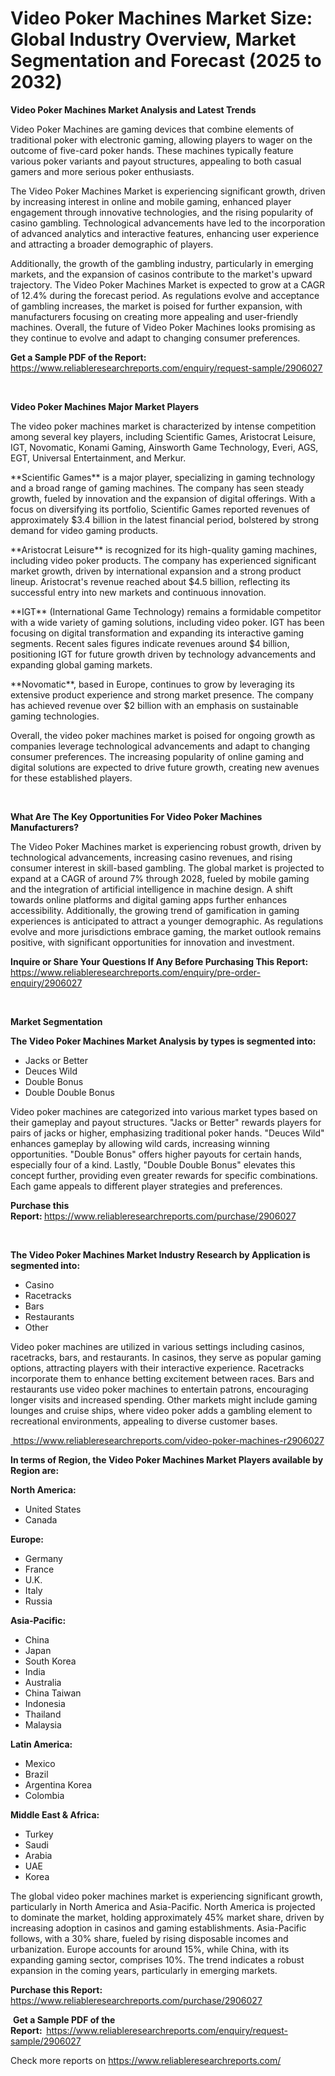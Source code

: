<p><h1>Video Poker Machines Market Size: Global Industry Overview, Market Segmentation and Forecast (2025 to 2032)</h1></p><p><strong>Video Poker Machines Market Analysis and Latest Trends</strong></p>
<p><p>Video Poker Machines are gaming devices that combine elements of traditional poker with electronic gaming, allowing players to wager on the outcome of five-card poker hands. These machines typically feature various poker variants and payout structures, appealing to both casual gamers and more serious poker enthusiasts. </p><p>The Video Poker Machines Market is experiencing significant growth, driven by increasing interest in online and mobile gaming, enhanced player engagement through innovative technologies, and the rising popularity of casino gambling. Technological advancements have led to the incorporation of advanced analytics and interactive features, enhancing user experience and attracting a broader demographic of players. </p><p>Additionally, the growth of the gambling industry, particularly in emerging markets, and the expansion of casinos contribute to the market's upward trajectory. The Video Poker Machines Market is expected to grow at a CAGR of 12.4% during the forecast period. As regulations evolve and acceptance of gambling increases, the market is poised for further expansion, with manufacturers focusing on creating more appealing and user-friendly machines. Overall, the future of Video Poker Machines looks promising as they continue to evolve and adapt to changing consumer preferences.</p></p>
<p><strong>Get a Sample PDF of the Report:&nbsp;</strong> <a href="https://www.reliableresearchreports.com/enquiry/request-sample/2906027?utm_campaign=3063&utm_medium=2&utm_source=Github&utm_content=ia&utm_term=12032025&utm_id=video-poker-machines">https://www.reliableresearchreports.com/enquiry/request-sample/2906027</a></p>
<p>&nbsp;</p>
<p><strong>Video Poker Machines Major Market Players</strong></p>
<p><p>The video poker machines market is characterized by intense competition among several key players, including Scientific Games, Aristocrat Leisure, IGT, Novomatic, Konami Gaming, Ainsworth Game Technology, Everi, AGS, EGT, Universal Entertainment, and Merkur.</p><p>**Scientific Games** is a major player, specializing in gaming technology and a broad range of gaming machines. The company has seen steady growth, fueled by innovation and the expansion of digital offerings. With a focus on diversifying its portfolio, Scientific Games reported revenues of approximately $3.4 billion in the latest financial period, bolstered by strong demand for video gaming products.</p><p>**Aristocrat Leisure** is recognized for its high-quality gaming machines, including video poker products. The company has experienced significant market growth, driven by international expansion and a strong product lineup. Aristocrat's revenue reached about $4.5 billion, reflecting its successful entry into new markets and continuous innovation.</p><p>**IGT** (International Game Technology) remains a formidable competitor with a wide variety of gaming solutions, including video poker. IGT has been focusing on digital transformation and expanding its interactive gaming segments. Recent sales figures indicate revenues around $4 billion, positioning IGT for future growth driven by technology advancements and expanding global gaming markets.</p><p>**Novomatic**, based in Europe, continues to grow by leveraging its extensive product experience and strong market presence. The company has achieved revenue over $2 billion with an emphasis on sustainable gaming technologies.</p><p>Overall, the video poker machines market is poised for ongoing growth as companies leverage technological advancements and adapt to changing consumer preferences. The increasing popularity of online gaming and digital solutions are expected to drive future growth, creating new avenues for these established players.</p></p>
<p>&nbsp;</p>
<p><strong>What Are The Key Opportunities For Video Poker Machines Manufacturers?</strong></p>
<p><p>The Video Poker Machines market is experiencing robust growth, driven by technological advancements, increasing casino revenues, and rising consumer interest in skill-based gambling. The global market is projected to expand at a CAGR of around 7% through 2028, fueled by mobile gaming and the integration of artificial intelligence in machine design. A shift towards online platforms and digital gaming apps further enhances accessibility. Additionally, the growing trend of gamification in gaming experiences is anticipated to attract a younger demographic. As regulations evolve and more jurisdictions embrace gaming, the market outlook remains positive, with significant opportunities for innovation and investment.</p></p>
<p><strong>Inquire or Share Your Questions If Any Before Purchasing This Report:</strong> <a href="https://www.reliableresearchreports.com/enquiry/pre-order-enquiry/2906027?utm_campaign=3063&utm_medium=2&utm_source=Github&utm_content=ia&utm_term=12032025&utm_id=video-poker-machines">https://www.reliableresearchreports.com/enquiry/pre-order-enquiry/2906027</a></p>
<p>&nbsp;</p>
<p><strong>Market Segmentation</strong></p>
<p><strong>The Video Poker Machines Market Analysis by types is segmented into:</strong></p>
<p><ul><li>Jacks or Better</li><li>Deuces Wild</li><li>Double Bonus</li><li>Double Double Bonus</li></ul></p>
<p><p>Video poker machines are categorized into various market types based on their gameplay and payout structures. "Jacks or Better" rewards players for pairs of jacks or higher, emphasizing traditional poker hands. "Deuces Wild" enhances gameplay by allowing wild cards, increasing winning opportunities. "Double Bonus" offers higher payouts for certain hands, especially four of a kind. Lastly, "Double Double Bonus" elevates this concept further, providing even greater rewards for specific combinations. Each game appeals to different player strategies and preferences.</p></p>
<p><strong>Purchase this Report:&nbsp;</strong><a href="https://www.reliableresearchreports.com/purchase/2906027?utm_campaign=3063&utm_medium=2&utm_source=Github&utm_content=ia&utm_term=12032025&utm_id=video-poker-machines">https://www.reliableresearchreports.com/purchase/2906027</a></p>
<p>&nbsp;</p>
<p><strong>The Video Poker Machines Market Industry Research by Application is segmented into:</strong></p>
<p><ul><li>Casino</li><li>Racetracks</li><li>Bars</li><li>Restaurants</li><li>Other</li></ul></p>
<p><p>Video poker machines are utilized in various settings including casinos, racetracks, bars, and restaurants. In casinos, they serve as popular gaming options, attracting players with their interactive experience. Racetracks incorporate them to enhance betting excitement between races. Bars and restaurants use video poker machines to entertain patrons, encouraging longer visits and increased spending. Other markets might include gaming lounges and cruise ships, where video poker adds a gambling element to recreational environments, appealing to diverse customer bases.</p></p>
<p><a href="https://www.reliableresearchreports.com/video-poker-machines-r2906027?utm_campaign=3063&utm_medium=2&utm_source=Github&utm_content=ia&utm_term=12032025&utm_id=video-poker-machines">&nbsp;https://www.reliableresearchreports.com/video-poker-machines-r2906027</a></p>
<p><strong>In terms of Region, the Video Poker Machines Market Players available by Region are:</strong></p>
<p>
    <p> <strong> North America: </strong>
        <ul>
            <li>United States</li>
            <li>Canada</li>
        </ul>
        </p> 
    <p> <strong> Europe: </strong>
        <ul>
            <li>Germany</li>
            <li>France</li>
            <li>U.K.</li>
            <li>Italy</li>
            <li>Russia</li>
        </ul>
        </p> 
    <p> <strong> Asia-Pacific: </strong>
        <ul>
            <li>China</li>
            <li>Japan</li>
            <li>South Korea</li>
            <li>India</li>
            <li>Australia</li>
            <li>China Taiwan</li>
            <li>Indonesia</li>
            <li>Thailand</li>
            <li>Malaysia</li>
        </ul>
        </p> 
    <p> <strong> Latin America: </strong>
        <ul>
            <li>Mexico</li>
            <li>Brazil</li>
            <li>Argentina Korea</li>
            <li>Colombia</li>
        </ul>
        </p> 
    <p> <strong> Middle East & Africa: </strong>
        <ul>
            <li>Turkey</li>
            <li>Saudi</li>
            <li>Arabia</li>
            <li>UAE</li>
            <li>Korea</li>
        </ul>
    </p>
    </p>
<p><p>The global video poker machines market is experiencing significant growth, particularly in North America and Asia-Pacific. North America is projected to dominate the market, holding approximately 45% market share, driven by increasing adoption in casinos and gaming establishments. Asia-Pacific follows, with a 30% share, fueled by rising disposable incomes and urbanization. Europe accounts for around 15%, while China, with its expanding gaming sector, comprises 10%. The trend indicates a robust expansion in the coming years, particularly in emerging markets.</p></p>
<p><strong>Purchase this Report: </strong><a href="https://www.reliableresearchreports.com/purchase/2906027?utm_campaign=3063&utm_medium=2&utm_source=Github&utm_content=ia&utm_term=12032025&utm_id=video-poker-machines">https://www.reliableresearchreports.com/purchase/2906027</a></p>
<p>&nbsp;<strong>Get a Sample PDF of the Report:&nbsp;&nbsp;</strong><a href="https://www.reliableresearchreports.com/enquiry/request-sample/2906027?utm_campaign=3063&utm_medium=2&utm_source=Github&utm_content=ia&utm_term=12032025&utm_id=video-poker-machines">https://www.reliableresearchreports.com/enquiry/request-sample/2906027</a></p>
<p><strong></strong></p>
<p>Check more reports on <a href="https://www.reliableresearchreports.com/?utm_campaign=3063&utm_medium=2&utm_source=Github&utm_content=ia&utm_term=12032025&utm_id=video-poker-machines">https://www.reliableresearchreports.com/</a></p>